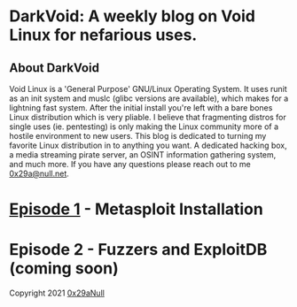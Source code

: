 # DarkVoid: A weekly blog on Void Linux for nefarious uses.

## About DarkVoid
Void Linux is a 'General Purpose' GNU/Linux Operating System. It uses runit
as an init system and muslc (glibc versions are available), which makes for
a lightning fast system. After the initial install you're left with a bare
bones Linux distribution which is very pliable. I believe that fragmenting
distros for single uses (ie. pentesting) is only making the Linux community
more of a hostile environment to new users. This blog is dedicated to turning
my favorite Linux distribution in to anything you want. A dedicated hacking
box, a media streaming pirate server, an OSINT information gathering system,
and much more. If you have any questions please reach out to me [0x29a@null.net](0x29a@null.net).

# [Episode 1](https://github.com/0x29aNull/DarkVoid/blob/main/DV-Episode1.md) - Metasploit Installation
# Episode 2 - Fuzzers and ExploitDB (coming soon)

Copyright 2021 [0x29aNull](0x29a@null.net)
